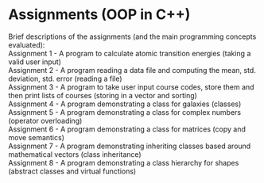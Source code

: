 # Assignments (OOP in C++)
Brief descriptions of the assignments (and the main programming concepts evaluated):       
Assignment 1 - A program to calculate atomic transition energies (taking a valid user input)     
Assignment 2 - A program reading a data file and computing the mean, std. deviation, std. error (reading a file)   
Assignment 3 - A program to take user input course codes, store them and then print lists of courses (storing in a vector and sorting)   
Assignment 4 - A program demonstrating a class for galaxies (classes)   
Assignment 5 - A program demonstrating a class for complex numbers (operator overloading)   
Assignment 6 - A program demonstrating a class for matrices (copy and move semantics)   
Assignment 7 - A program demonstrating inheriting classes based around mathematical vectors (class inheritance)   
Assignment 8 - A program demonstrating a class hierarchy for shapes (abstract classes and virtual functions)   
